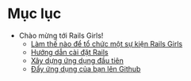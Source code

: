 # Mục lục

- Chào mừng tới Rails Girls!
  - [Làm thế nào để tổ chức một sự kiện Rails Girls](welcome/guide.md)
  - [Hướng dẫn cài đặt Rails](welcome/install.md)
  - [Xây dựng ứng dụng đầu tiên](welcome/app.md)
  - [Đẩy ứng dụng của bạn lên Github](welcome/github.md)
